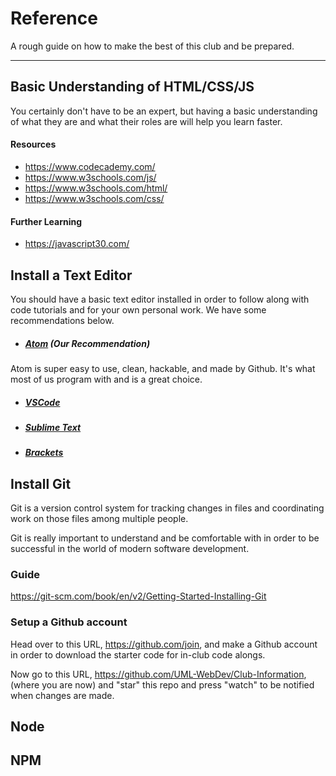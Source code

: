# Reference

A rough guide on how to make the best of this club and be prepared. 

----
## Basic Understanding of HTML/CSS/JS
You certainly don't have to be an expert, but having a basic understanding of what they are and what their roles are will help you learn faster.

#### Resources
* https://www.codecademy.com/
* https://www.w3schools.com/js/
* https://www.w3schools.com/html/
* https://www.w3schools.com/css/

#### Further Learning
* https://javascript30.com/

## Install a Text Editor
You should have a basic text editor installed in order to follow along with code tutorials and for your own personal work. We have some recommendations below.

* ##### [Atom](https://atom.io) (Our Recommendation)
Atom is super easy to use, clean, hackable, and made by Github. It's what most of us program with and is a great choice.

* ##### [VSCode](https://code.visualstudio.com/)
* ##### [Sublime Text](https://www.sublimetext.com/)
* ##### [Brackets](http://brackets.io/)

## Install Git
Git is a version control system for tracking changes in files and coordinating work on those files among multiple people.

Git is really important to understand and be comfortable with in order to be successful in the world of modern software development.

### Guide
https://git-scm.com/book/en/v2/Getting-Started-Installing-Git

### Setup a Github account
Head over to this URL, https://github.com/join, and make a Github account in order to download the starter code for in-club code alongs.



Now go to this URL, https://github.com/UML-WebDev/Club-Information, (where you are now) and "star" this repo and press "watch" to be notified when changes are made.

## Node

## NPM
